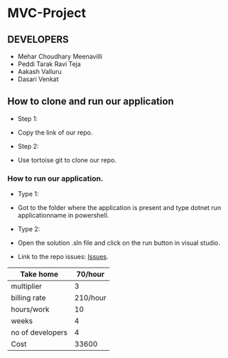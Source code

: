 # MVC-Project

## DEVELOPERS 
- Mehar Choudhary Meenavilli
- Peddi Tarak Ravi Teja
- Aakash Valluru
- Dasari Venkat 
## How to clone and run our application 

* Step 1: 
- Copy the link of our repo.
* Step 2:
- Use tortoise git to clone our repo. 

### How to run our application. 

* Type 1:
- Got to the folder where the application is present and type dotnet run applicationname in powershell.
* Type 2: 
- Open the solution .sln file and click on the run button in visual studio.
* Link to the repo issues:  [Issues](https://github.com/MeharChoudhary/MVC-Project/issues?q=is%3Aissue+is%3Aclosed).




| Take home         | 70/hour  |
|-------------------|----------|
| multiplier        | 3        |
| billing rate      | 210/hour |
| hours/work        | 10       |
| weeks             | 4        |
| no of developers  | 4        |
| Cost              | 33600    |
